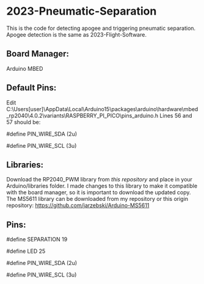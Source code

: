 # 2023-Pneumatic-Separation
This is the code for detecting apogee and triggering pneumatic separation. Apogee detection is the same as 2023-Flight-Software.

## Board Manager:
Arduino MBED

## Default Pins:
Edit C:\Users\[user]\AppData\Local\Arduino15\packages\arduino\hardware\mbed_rp2040\4.0.2\variants\RASPBERRY_PI_PICO\pins_arduino.h
Lines 56 and 57 should be:

#define PIN_WIRE_SDA (2u)

#define PIN_WIRE_SCL (3u)

## Libraries:
Download the RP2040_PWM library from *this repository* and place in your Arduino/libraries folder. I made changes to this library to make it compatible with the board manager, so it is important to download the updated copy.
The MS5611 library can be downloaded from my repository or this origin repository: https://github.com/jarzebski/Arduino-MS5611

## Pins:

#define SEPARATION 19

#define LED 25

#define PIN_WIRE_SDA (2u)

#define PIN_WIRE_SCL (3u)
